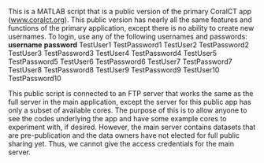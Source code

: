 This is a MATLAB script that is a public version of the primary CoralCT app (www.coralct.org). This public version has nearly all the same features and functions of the primary application, except there is no ability to create new usernames. To login, use any of the following usernames and passwords:
**username**	**password**
TestUser1	TestPassword1
TestUser2	TestPassword2
TestUser3	TestPassword3
TestUser4	TestPassword4
TestUser5	TestPassword5
TestUser6	TestPassword6
TestUser7	TestPassword7
TestUser8	TestPassword8
TestUser9	TestPassword9
TestUser10	TestPassword10

This public script is connected to an FTP server that works the same as the full server in the main application, except the server for this public app has only a subset of available cores. The purpose of this is to allow anyone to see the codes underlying the app and have some example cores to experiment with, if desired. However, the main server contains datasets that are pre-publication and the data owners have not elected for full public sharing yet. Thus, we cannot give the access credentials for the main server.
